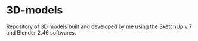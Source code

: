 # 3D-models

Repository of 3D models built and developed by me using the SketchUp v.7 and Blender 2.46 softwares.
